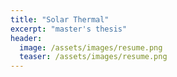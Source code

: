 ```yaml
---
title: "Solar Thermal"
excerpt: "master's thesis"
header:
  image: /assets/images/resume.png
  teaser: /assets/images/resume.png
---
```

